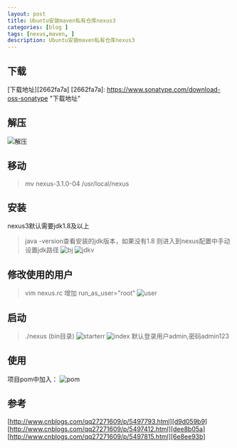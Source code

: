 ```yaml
---
layout: post
title: Ubuntu安装maven私有仓库nexus3
categories: [blog ]
tags: [nexus,maven, ]
description: Ubuntu安装maven私有仓库nexus3
---
```


## 下载
[下载地址][2662fa7a]
  [2662fa7a]: https://www.sonatype.com/download-oss-sonatype "下载地址"

## 解压
  ![解压]({{site.url}}/images/2016/18/nexus/jieya.jpg)

## 移动
  >mv nexus-3.1.0-04 /usr/local/nexus

## 安装
  nexus3默认需要jdk1.8及以上
  >java -version查看安装的jdk版本，如果没有1.8
  > 则进入到nexus配置中手动设置jdk路径
  > ![bj]({{site.url}}/images/2016/18/nexus/bj.jpg)
  > ![jdkv]({{site.url}}/images/2016/18/nexus/jdkv.jpg)

## 修改使用的用户
  >vim nexus.rc
  > 增加 run_as_user="root"
  > ![user]({{site.url}}/images/2016/18/nexus/user.jpg)
  >
## 启动
 >./nexus (bin目录)
 > ![starterr]({{site.url}}/images/2016/18/nexus/starterr.jpg)
 > ![index]({{site.url}}/images/2016/18/nexus/index.jpg)
 > 默认登录用户admin,密码admin123

##  使用
项目pom中加入：
  ![pom]({{site.url}}/images/2016/18/nexus/pom.jpg)

## 参考
[http://www.cnblogs.com/qq27271609/p/5497793.html][d9d059b9]
[http://www.cnblogs.com/qq27271609/p/5497412.html][dee8b05a]
[http://www.cnblogs.com/qq27271609/p/5497815.html][6e8ee93b]

  [d9d059b9]: http://www.cnblogs.com/qq27271609/p/5497793.html "http://www.cnblogs.com/qq27271609/p/5497793.html"
  [dee8b05a]: http://www.cnblogs.com/qq27271609/p/5497412.html "http://www.cnblogs.com/qq27271609/p/5497412.html"
  [6e8ee93b]: http://www.cnblogs.com/qq27271609/p/5497815.html "http://www.cnblogs.com/qq27271609/p/5497815.html"
